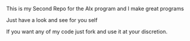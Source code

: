 This is my Second Repo for the Alx program and I make great programs 

Just have a look and see for you self

If you want any of my code just fork and use it at your discretion.
